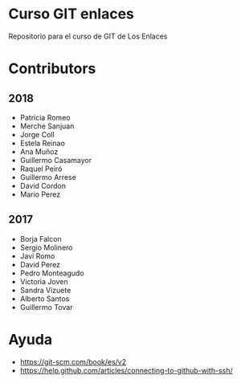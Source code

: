 # Curso GIT enlaces
Repositorio para el curso de GIT de Los Enlaces

# Contributors

## 2018

* Patricia Romeo
* Merche Sanjuan
* Jorge Coll
* Estela Reinao
* Ana Muñoz
* Guillermo Casamayor
* Raquel Peiró
* Guillermo Arrese
* David Cordon
* Mario Perez

## 2017

* Borja Falcon
* Sergio Molinero
* Javi Romo
* David Perez
* Pedro Monteagudo
* Victoria Joven
* Sandra Vizuete
* Alberto Santos
* Guillermo Tovar


# Ayuda
* https://git-scm.com/book/es/v2
* https://help.github.com/articles/connecting-to-github-with-ssh/
